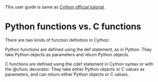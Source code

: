 This user guide is same as [Cython official tutorial](http://docs.cython.org/en/latest/src/userguide/language_basics.html).

# Python functions vs. C functions
There are two kinds of function definition in Cython:

Python functions are defined using the def statement, as in Python. They take Python objects as parameters and return Python objects.

C functions are defined using the cdef statement in Cython syntax or with the @cfunc decorator. They take either Python objects or C values as parameters, and can return either Python objects or C values.